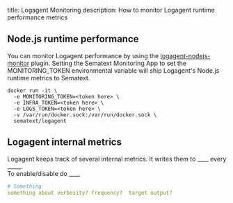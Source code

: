 title: Logagent Monitoring 
description: How to monitor Logagent runtime performance metrics

## Node.js runtime performance
You can monitor Logagent performance by using the [logagent-nodejs-monitor](https://www.npmjs.com/package/@sematext/logagent-nodejs-monitor) plugin.
Setting the Sematext Monitoring App to set the MONITORING_TOKEN environmental variable will ship Logagent's Node.js runtime metrics to Sematext.

```
docker run -it \
  -e MONITORING_TOKEN=<token here> \
  -e INFRA_TOKEN=<token here> \
  -e LOGS_TOKEN=<token here> \
  -v /var/run/docker.sock:/var/run/docker.sock \
  sematext/logagent
```


## Logagent internal metrics
Logagent keeps track of several internal metrics.  It writes them to ____ every _____.  
To enable/disable do ____

```yaml
# Something
something about verbosity? frequency?  target output?
```
